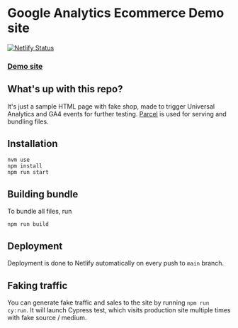 # Google Analytics Ecommerce Demo site
[![Netlify Status](https://api.netlify.com/api/v1/badges/7aeb5adf-a829-4176-8004-e2c1e391aaae/deploy-status)](https://app.netlify.com/sites/ga-ecomm-demo-test/deploys)

### [Demo site](https://ga-ecomm-demo-test.netlify.app/)
## What's up with this repo?

It's just a sample HTML page with fake shop, made to trigger Universal Analytics and GA4 events for further testing. [Parcel](https://github.com/parcel-bundler/parcel) is used for serving and bundling files.

## Installation
```shell
nvm use
npm install
npm run start
```

## Building bundle

To bundle all files, run
```shell
npm run build
```

## Deployment
Deployment is done to Netlify automatically on every push to `main` branch.

## Faking traffic
You can generate fake traffic and sales to the site by running `npm run cy:run`. It will launch Cypress test, which visits production site multiple times with fake source / medium.
